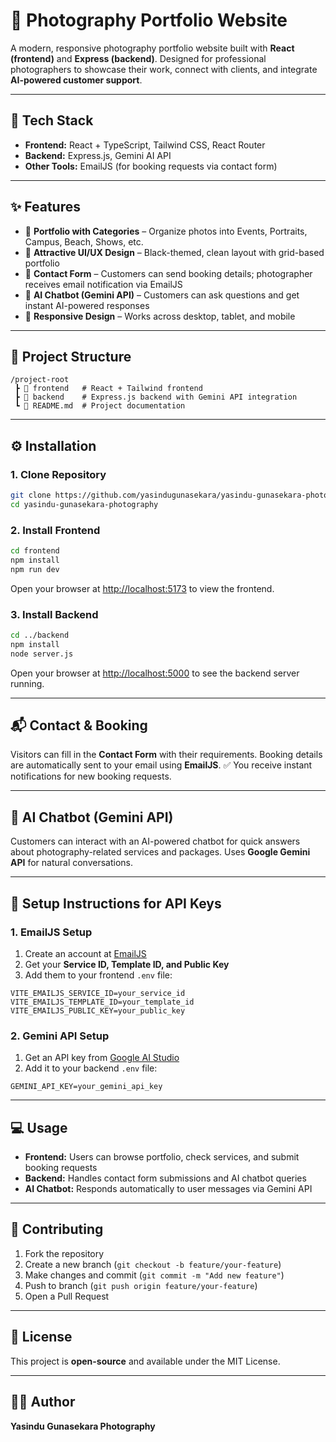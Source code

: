 # 📸 Photography Portfolio Website

A modern, responsive photography portfolio website built with **React (frontend)** and **Express (backend)**.
Designed for professional photographers to showcase their work, connect with clients, and integrate **AI-powered customer support**.

---

## 🚀 Tech Stack

* **Frontend:** React + TypeScript, Tailwind CSS, React Router
* **Backend:** Express.js, Gemini AI API
* **Other Tools:** EmailJS (for booking requests via contact form)

---

## ✨ Features

* 📂 **Portfolio with Categories** – Organize photos into Events, Portraits, Campus, Beach, Shows, etc.
* 🎨 **Attractive UI/UX Design** – Black-themed, clean layout with grid-based portfolio
* 📧 **Contact Form** – Customers can send booking details; photographer receives email notification via EmailJS
* 🤖 **AI Chatbot (Gemini API)** – Customers can ask questions and get instant AI-powered responses
* 📱 **Responsive Design** – Works across desktop, tablet, and mobile

---

## 📂 Project Structure

```
/project-root
 ┣ 📂 frontend   # React + Tailwind frontend
 ┣ 📂 backend    # Express.js backend with Gemini API integration
 ┗ 📄 README.md  # Project documentation
```

---

## ⚙️ Installation

### 1. Clone Repository

```bash
git clone https://github.com/yasindugunasekara/yasindu-gunasekara-photography.git
cd yasindu-gunasekara-photography
```

### 2. Install Frontend

```bash
cd frontend
npm install
npm run dev
```

Open your browser at [http://localhost:5173](http://localhost:5173) to view the frontend.

### 3. Install Backend

```bash
cd ../backend
npm install
node server.js
```

Open your browser at [http://localhost:5000](http://localhost:5000) to see the backend server running.

---

## 📬 Contact & Booking

Visitors can fill in the **Contact Form** with their requirements.
Booking details are automatically sent to your email using **EmailJS**.
✅ You receive instant notifications for new booking requests.

---

## 🤖 AI Chatbot (Gemini API)

Customers can interact with an AI-powered chatbot for quick answers about photography-related services and packages.
Uses **Google Gemini API** for natural conversations.

---

## 🔑 Setup Instructions for API Keys

### 1. EmailJS Setup

1. Create an account at [EmailJS](https://www.emailjs.com/)
2. Get your **Service ID, Template ID, and Public Key**
3. Add them to your frontend `.env` file:

```env
VITE_EMAILJS_SERVICE_ID=your_service_id
VITE_EMAILJS_TEMPLATE_ID=your_template_id
VITE_EMAILJS_PUBLIC_KEY=your_public_key
```

### 2. Gemini API Setup

1. Get an API key from [Google AI Studio](https://ai.google/)
2. Add it to your backend `.env` file:

```env
GEMINI_API_KEY=your_gemini_api_key
```

---

## 💻 Usage

* **Frontend:** Users can browse portfolio, check services, and submit booking requests
* **Backend:** Handles contact form submissions and AI chatbot queries
* **AI Chatbot:** Responds automatically to user messages via Gemini API

---

## 📝 Contributing

1. Fork the repository
2. Create a new branch (`git checkout -b feature/your-feature`)
3. Make changes and commit (`git commit -m "Add new feature"`)
4. Push to branch (`git push origin feature/your-feature`)
5. Open a Pull Request

---

## 📄 License

This project is **open-source** and available under the MIT License.

---

## 👨‍💻 Author

**Yasindu Gunasekara Photography**

